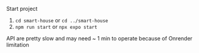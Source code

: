 Start project

1. ```cd smart-house``` or ```cd ../smart-house```
2. ```npm run start``` or ```npx expo start```

API are pretty slow and may need ~ 1 min to operate because of Onrender limitation
